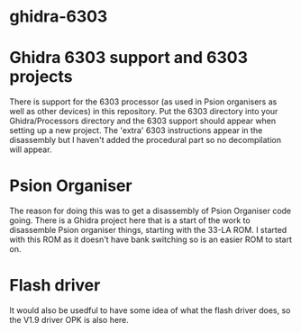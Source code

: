 # ghidra-6303
Ghidra 6303 support and 6303 projects
=====================================

There is support for the 6303 processor (as used in Psion organisers as well as other devices) in this repository. Put the 6303 directory into your Ghidra/Processors directory and the 6303 support should appear when setting up a new project. The 'extra' 6303 instructions appear in the disassembly but I haven't added the procedural part so no decompilation will appear.

Psion Organiser
===============

The reason for doing this was to get a disassembly of Psion Organiser code going. There is a Ghidra project here that is a start of the work to disassemble Psion organiser things, starting with the 33-LA ROM. I started with this ROM as it doesn't have bank switching so is an easier ROM to start on.

Flash driver
============

It would also be usedful to have some idea of what the flash driver does, so the V1.9 driver OPK is also here.



